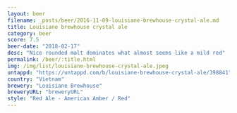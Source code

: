 ```yaml
---
layout: beer
filename: _posts/beer/2016-11-09-louisiane-brewhouse-crystal-ale.md
title: Louisiane brewhouse crystal ale
category: beer
score: 7.5
beer-date: "2018-02-17"
desc: "Nice rounded malt dominates what almost seems like a mild red"
permalink: /beer/:title.html
img: /img/list/louisiane-brewhouse-crystal-ale.jpeg
untappd: "https://untappd.com/b/louisiane-brewhouse-crystal-ale/398841"
country: "Vietnam"
brewery: "Louisiane Brewhouse"
breweryURL: "breweryURL"
style: "Red Ale - American Amber / Red"
---
```

